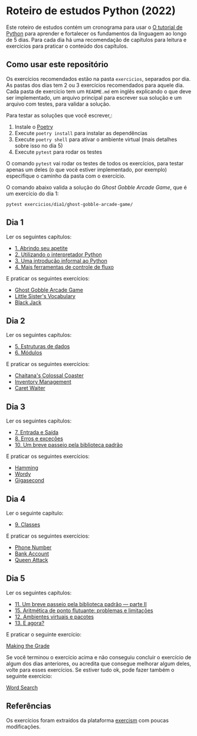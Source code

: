 # Roteiro de estudos Python (2022)

Este roteiro de estudos contém um cronograma para usar o [O tutorial de Python](https://docs.python.org/pt-br/3/tutorial/index.html) para aprender e fortalecer os fundamentos da linguagem ao longo de 5 dias. Para cada dia há uma recomendação de capítulos para leitura e exercícios para praticar o conteúdo dos capítulos.

## Como usar este repositório

Os exercícios recomendados estão na pasta `exercicios`, separados por dia. As pastas dos dias tem 2 ou 3 exercícios recomendados para aquele dia. Cada pasta de exercício tem um `README.md` em inglês explicando o que deve ser implementado, um arquivo principal para escrever sua solução e um arquivo com testes, para validar a solução.

Para testar as soluções que você escrever,:

1. Instale o [Poetry](https://python-poetry.org/docs/#installation)
2. Execute `poetry install` para instalar as dependências
3. Execute `poetry shell` para ativar o ambiente virtual (mais detalhes sobre isso no dia 5)
4. Execute `pytest` para rodar os testes

O comando `pytest` vai rodar os testes de todos os exercícios, para testar apenas um deles (o que você estiver implementado, por exemplo) especifique o caminho da pasta com o exercício.

O comando abaixo valida a solução do _Ghost Gobble Arcade Game_, que é um exercício do dia 1:
```
pytest exercicios/dia1/ghost-gobble-arcade-game/
```

## Dia 1

Ler os seguintes capítulos:

- [1. Abrindo seu apetite](https://docs.python.org/pt-br/3/tutorial/appetite.html)
- [2. Utilizando o interpretador Python](https://docs.python.org/pt-br/3/tutorial/interpreter.html)
- [3. Uma introdução informal ao Python](https://docs.python.org/pt-br/3/tutorial/introduction.html)
- [4. Mais ferramentas de controle de fluxo](https://docs.python.org/pt-br/3/tutorial/controlflow.html)

E praticar os seguintes exercícios:

- [Ghost Gobble Arcade Game](exercicios/dia1/ghost-gobble-arcade-game/README.md)
- [Little Sister's Vocabulary ](exercicios/dia1/little-sisters-vocab/README.md)
- [Black Jack](exercicios/dia1/black-jack/README.md)

## Dia 2

Ler os seguintes capítulos:

- [5. Estruturas de dados](https://docs.python.org/pt-br/3/tutorial/datastructures.html)
- [6. Módulos](https://docs.python.org/pt-br/3/tutorial/modules.html)

E praticar os seguintes exercícios:

- [Chaitana's Colossal Coaster](exercicios/dia2/chaitanas-colossal-coaster/README.md)
- [Inventory Management](exercicios/dia2/inventory-management/README.md)
- [Caret Waiter](exercicios/dia2/cater-waiter/README.md)

## Dia 3

Ler os seguintes capítulos:

- [7. Entrada e Saída](https://docs.python.org/pt-br/3/tutorial/inputoutput.html)
- [8. Erros e exceções](https://docs.python.org/pt-br/3/tutorial/errors.html)
- [10. Um breve passeio pela biblioteca padrão](https://docs.python.org/pt-br/3/tutorial/stdlib.html)

E praticar os seguintes exercícios:

- [Hamming](exercicios/dia3/hamming/README.md)
- [Wordy](exercicios/dia3/wordy/README.md)
- [Gigasecond](exercicios/dia3/gigasecond/README.md)

## Dia 4

Ler o seguinte capítulo:

- [9. Classes](https://docs.python.org/pt-br/3/tutorial/classes.html)

E praticar os seguintes exercícios:

- [Phone Number](exercicios/dia4/phone-number/README.md)
- [Bank Account](exercicios/dia4/bank-account/README.md)
- [Queen Attack](exercicios/dia4/queen-attack/README.md)

## Dia 5

Ler os seguintes capítulos:

- [11. Um breve passeio pela biblioteca padrão — parte II](https://docs.python.org/pt-br/3/tutorial/stdlib2.html)
- [15. Aritmética de ponto flutuante: problemas e limitações](https://docs.python.org/pt-br/3/tutorial/floatingpoint.html)
- [12. Ambientes virtuais e pacotes](https://docs.python.org/pt-br/3/tutorial/venv.html)
- [13. E agora?](https://docs.python.org/pt-br/3/tutorial/whatnow.html)

E praticar o seguinte exercício:

[Making the Grade](exercicios/dia5/making-the-grade/README.md)

Se você terminou o exercício acima e não conseguiu concluir o exercício de algum dos dias anteriores, ou acredita que consegue melhorar algum deles, volte para esses exercícios. Se estiver tudo ok, pode fazer também o seguinte exercício:

[Word Search](exercicios/dia5/word-search/README.md)

## Referências

Os exercícios foram extraídos da plataforma [exercism](https://exercism.org/) com poucas modificações.
